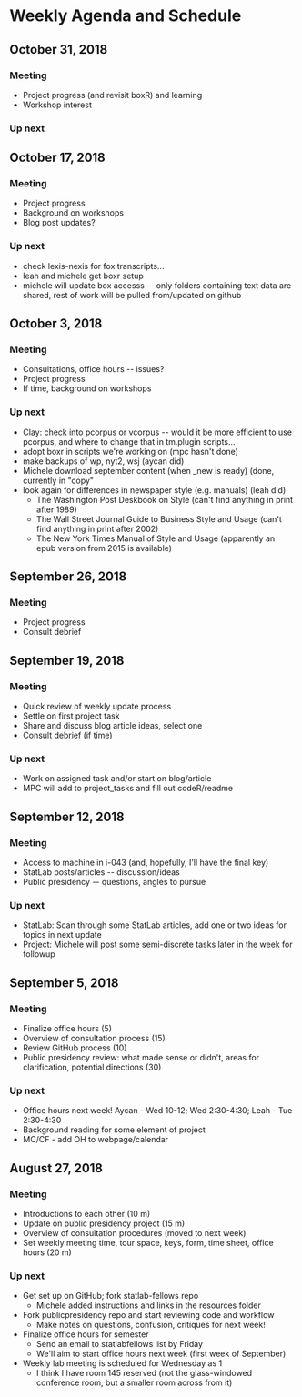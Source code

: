 # Weekly Agenda and Schedule

## October 31, 2018
### Meeting
* Project progress (and revisit boxR) and learning
* Workshop interest

### Up next

## October 17, 2018
### Meeting
* Project progress
* Background on workshops
* Blog post updates?

### Up next
* check lexis-nexis for fox transcripts...
* leah and michele get boxr setup
* michele will update box accesss -- only folders containing text data are shared, rest of work will be pulled from/updated on github

## October 3, 2018
### Meeting
* Consultations, office hours -- issues?
* Project progress
* If time, background on workshops

### Up next
* Clay: check into pcorpus or vcorpus -- would it be more efficient to use pcorpus, and where to change that in tm.plugin scripts...
* adopt boxr in scripts we're working on (mpc hasn't done)
* make backups of wp, nyt2, wsj (aycan did)
* Michele download september content (when \_new is ready) (done, currently in "copy"
* look again for differences in newspaper style (e.g. manuals) (leah did)
  * The Washington Post Deskbook on Style (can't find anything in print after 1989)
  * The Wall Street Journal Guide to Business Style and Usage (can't find anything in print after 2002)
  * The New York Times Manual of Style and Usage (apparently an epub version from 2015 is available)

## September 26, 2018
### Meeting

* Project progress
* Consult debrief

## September 19, 2018
### Meeting

* Quick review of weekly update process
* Settle on first project task
* Share and discuss blog article ideas, select one
* Consult debrief (if time)

### Up next

* Work on assigned task and/or start on blog/article
* MPC will add to project_tasks and fill out codeR/readme

## September 12, 2018
### Meeting

* Access to machine in i-043 (and, hopefully, I'll have the final key)
* StatLab posts/articles -- discussion/ideas
* Public presidency -- questions, angles to pursue

### Up next

* StatLab: Scan through some StatLab articles, add one or two ideas for topics in next update
* Project: Michele will post some semi-discrete tasks later in the week for followup

## September 5, 2018
### Meeting

* Finalize office hours (5) 
* Overview of consultation process (15)
* Review GitHub process (10) 
* Public presidency review: what made sense or didn't, areas for clarification, potential directions (30)

### Up next

* Office hours next week! Aycan - Wed 10-12; Wed 2:30-4:30; Leah - Tue 2:30-4:30 
* Background reading for some element of project
* MC/CF - add OH to webpage/calendar

## August 27, 2018
### Meeting

* Introductions to each other (10 m)
* Update on public presidency project (15 m)
* Overview of consultation procedures (moved to next week)
* Set weekly meeting time, tour space, keys, form, time sheet, office hours (20 m)

### Up next

* Get set up on GitHub; fork statlab-fellows repo
  * Michele added instructions and links in the resources folder
* Fork publicpresidency repo and start reviewing code and workflow
  * Make notes on questions, confusion, critiques for next week!
* Finalize office hours for semester
  * Send an email to statlabfellows list by Friday
  * We'll aim to start office hours next week (first week of September)
* Weekly lab meeting is scheduled for Wednesday as 1
  * I think I have room 145 reserved (not the glass-windowed conference room, but a smaller room across from it)
